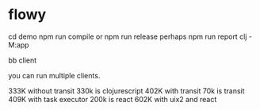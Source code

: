 # flowy


cd demo
npm run compile or npm run release  perhaps npm run report
clj -M:app

bb client

you can run multiple clients.



333K without transit      330k is clojurescript
402K with transit          70k is transit
409K with task executor   200k is react
602K with uix2 and react
